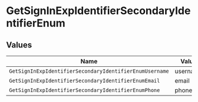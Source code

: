 # GetSignInExpIdentifierSecondaryIdentifierEnum


## Values

| Name                                                    | Value                                                   |
| ------------------------------------------------------- | ------------------------------------------------------- |
| `GetSignInExpIdentifierSecondaryIdentifierEnumUsername` | username                                                |
| `GetSignInExpIdentifierSecondaryIdentifierEnumEmail`    | email                                                   |
| `GetSignInExpIdentifierSecondaryIdentifierEnumPhone`    | phone                                                   |